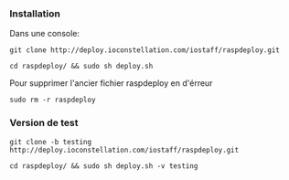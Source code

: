 ### Installation

Dans une console:

`git clone http://deploy.ioconstellation.com/iostaff/raspdeploy.git`

`cd raspdeploy/ && sudo sh deploy.sh`

Pour supprimer l'ancier fichier raspdeploy en d'érreur

`sudo rm -r raspdeploy`

### Version de test
`git clone -b testing http://deploy.ioconstellation.com/iostaff/raspdeploy.git`

`cd raspdeploy/ && sudo sh deploy.sh -v testing`


